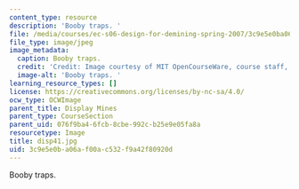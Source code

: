 ```yaml
---
content_type: resource
description: 'Booby traps. '
file: /media/courses/ec-s06-design-for-demining-spring-2007/3c9e5e0ba06af00ac532f9a42f80920d_disp41.jpg
file_type: image/jpeg
image_metadata:
  caption: Booby traps.
  credit: 'Credit: Image courtesy of MIT OpenCourseWare, course staff, and students.'
  image-alt: 'Booby traps. '
learning_resource_types: []
license: https://creativecommons.org/licenses/by-nc-sa/4.0/
ocw_type: OCWImage
parent_title: Display Mines
parent_type: CourseSection
parent_uid: 076f9ba4-6fcb-8cbe-992c-b25e9e05fa8a
resourcetype: Image
title: disp41.jpg
uid: 3c9e5e0b-a06a-f00a-c532-f9a42f80920d
---
```

Booby traps. 